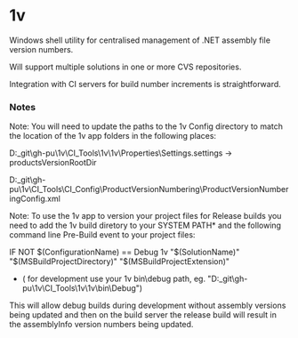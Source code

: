 # 1v
Windows shell utility for centralised management of .NET assembly file version numbers.

Will support multiple solutions in one or more CVS repositories. 

Integration with CI servers for build number increments is straightforward.

### Notes

Note: You will need to update the paths to the 1v Config directory to match the location of the 1v app folders in the following places:

D:\_git\gh-pu\1v\CI_Tools\1v\1v\Properties\Settings.settings -> productsVersionRootDir

D:\_git\gh-pu\1v\CI_Tools\CI_Config\ProductVersionNumbering\ProductVersionNumberingConfig.xml

Note: To use the 1v app to version your project files for Release builds you need to add the 1v build diretory to your SYSTEM PATH* and the following command line Pre-Build event to your project files:

IF NOT $(ConfigurationName) == Debug 1v "$(SolutionName)" "$(MSBuildProjectDirectory)" "$(MSBuildProjectExtension)"

* ( for development use your 1v bin\debug path, eg. "D:\_git\gh-pu\1v\CI_Tools\1v\1v\bin\Debug")

This will allow debug builds during development without assembly versions being updated and then on the build server the release build will result in the assemblyInfo version numbers being updated.



